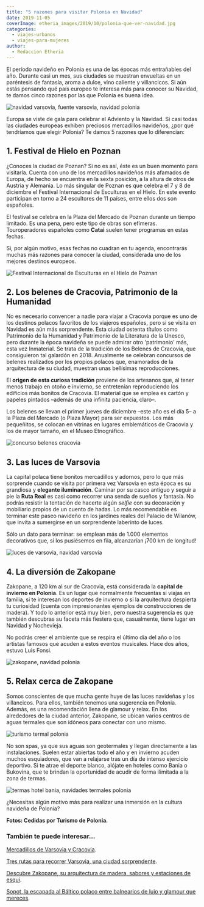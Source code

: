 ```yaml
---
title: "5 razones para visitar Polonia en Navidad"
date: 2019-11-05
coverImage: etheria_images/2019/10/polonia-que-ver-navidad.jpg
categories: 
  - viajes-urbanos
  - viajes-para-mujeres
author: 
  - Redaccion Etheria
---
```


El período navideño en Polonia es una de las épocas más entrañables del año. Durante 
casi un mes, sus ciudades se muestran envueltas en un paréntesis de fantasía, aroma a 
dulce, vino caliente y villancicos. Si aún estás pensando qué país europeo te interesa 
más para conocer su Navidad, te damos cinco razones por las que Polonia es buena idea. 

![navidad varsovia, fuente varsovia, navidad polonia](etheria_images/2019/10/polonia-luces-fuente-navidad-varsovia-900x600.jpg "Iluminación navideña de Varsovia.")

Europa se viste de gala para celebrar el Adviento y la Navidad. Si casi todas las 
ciudades europeas exhiben preciosos mercadillos navideños, ¿por qué tendríamos que 
elegir Polonia? Te damos 5 razones que lo diferencian: 

## 1\. Festival de Hielo en Poznan

¿Conoces la ciudad de Poznan? Si no es así, éste es un buen momento para visitarla. 
Cuenta con uno de los mercadillos navideños más afamados de Europa, de hecho se 
encuentra en la sexta posición, a la altura de otros de Austria y Alemania. Lo más 
singular de Poznan es que celebra el 7 y 8 de diciembre el Festival Internacional de 
Esculturas en el Hielo. En este evento participan en torno a 24 escultores de 11 países, 
entre ellos dos son españoles. 

El festival se celebra en la Plaza del Mercado de Poznan durante un tiempo limitado. Es 
una pena, pero este tipo de obras son efímeras. Touroperadores españoles como **Catai** 
suelen tener programas en estas fechas. 

Si, por algún motivo, esas fechas no cuadran en tu agenda, encontrarás muchas más 
razones para conocer la ciudad, considerada uno de los mejores destinos europeos. 

![Festival Internacional de Esculturas en el Hielo de Poznan](etheria_images/2019/10/polonia-festival-figuras-hielo-poznan.jpg "Festival Internacional de Esculturas en el Hielo de Poznan.")

## 2\. Los belenes de Cracovia, Patrimonio de la Humanidad

No es necesario convencer a nadie para viajar a Cracovia porque es uno de los destinos 
polacos favoritos de los viajeros españoles, pero si se visita en Navidad es aún más 
sorprendente. Esta ciudad ostenta títulos como Patrimonio de la Humanidad y Patrimonio 
de la Literatura de la Unesco, pero durante la época navideña se puede admirar otro 
'patrimonio' más, esta vez Inmaterial. Se trata de la tradición de los Belenes de 
Cracovia, que consiguieron tal galardón en 2018. Anualmente se celebran concursos de 
belenes realizados por los propios polacos que, enamorados de la arquitectura de su 
ciudad, muestran unas bellísimas reproducciones. 

El **origen de esta curiosa tradición** proviene de los artesanos que, al tener menos 
trabajo en otoño e invierno, se entretenían reproduciendo los edificios más bonitos de 
Cracovia. El material que se emplea es cartón y papeles pintados –además de una infinita 
paciencia, claro–. 

Los belenes se llevan el primer jueves de diciembre –este año es el día 5– a la Plaza 
del Mercado (o Plaza Mayor) para ser expuestos. Los más pequeñitos, se colocan en 
vitrinas en lugares emblemáticos de Cracovia y los de mayor tamaño, en el Museo 
Etnográfico. 

![concurso belenes cracovia](etheria_images/2019/10/concurso-belenes-unesco-cracovia-900x619.jpg "Concurso de belenes de Cracovia. © M.M.")

## 3\. Las luces de Varsovia

La capital polaca tiene bonitos mercadillos y adornos, pero lo que más sorprende cuando 
se visita por primera vez Varsovia en esta época es su grandiosa y **elegante 
iluminación**. Caminar por su casco antiguo y seguir a pie la **Ruta Real** es casi como 
recorrer una senda de sueños y fantasía. No podrás resistir la tentación de hacerte 
algún _selfie_ con su decoración y mobiliario propios de un cuento de hadas. Lo más 
recomendable es terminar este paseo navideño en los jardines reales del Palacio de 
Wilanów, que invita a sumergirse en un sorprendente laberinto de luces. 

Sólo un dato para terminar: se emplean más de 1.000 elementos decorativos que, si los 
pusiésemos en fila, alcanzarían ¡700 km de longitud! 

![luces de varsovia, navidad varsovia](etheria_images/2019/10/polonia-navidad-mercadillos-luces-900x587.jpg "Preciosa iluminación de Varsovia.")

## 4\. La diversión de Zakopane

Zakopane, a 120 km al sur de Cracovia, está considerada la **capital de invierno en 
Polonia**. Es un lugar que normalmente frecuentas si viajas en familia, si te interesan 
los deportes de invierno o si la arquitectura despierta tu curiosidad (cuenta con 
impresionantes ejemplos de construcciones de madera). Y todo lo anterior está muy bien, 
pero nuestra sugerencia es que también descubras su faceta más fiestera que, 
casualmente, tiene lugar en Navidad y Nochevieja. 

No podrás creer el ambiente que se respira el último día del año o los artistas famosos 
que acuden a estos eventos musicales. Hace dos años, estuvo Luis Fonsi. 

![zakopane, navidad polonia](etheria_images/2019/10/polonia-navidad-zakopane-mercadillo-900x600.jpg "Idílica postal navideña en Zakopane.")

## 5\. Relax cerca de Zakopane

Somos conscientes de que mucha gente huye de las luces navideñas y los villancicos. Para 
ellos, también tenemos una sugerencia en Polonia. Además, es una recomendación llena de 
glamour y relax. En los alrededores de la ciudad anterior, Zakopane, se ubican varios 
centros de aguas termales que son idóneos para conectar con uno mismo. 

![turismo termal polonia](etheria_images/2019/10/polonia-termas-bania-900x577.jpg "Terma del hotel Bania. © Szymon-Polansk/ hotel Bania")

No son spas, ya que sus aguas son geotermales y llegan directamente a las instalaciones. 
Suelen estar abiertas todo el año y en invierno acuden muchos esquiadores, que van a 
relajarse tras un día de intenso ejercicio deportivo. Si te atrae el deporte blanco, 
alójate en hoteles como Bania o Bukovina, que te brindan la oportunidad de acudir de 
forma ilimitada a la zona de termas. 

![termas hotel bania, navidades termales polonia](etheria_images/2019/10/polonia-hotel-bania-termas-900x600.jpg "Terma del hotel Bania. © Szymon-Polansk/ hotel Bania")

¿Necesitas algún motivo más para realizar una inmersión en la cultura navideña de 
Polonia? 

**Fotos: Cedidas por Turismo de Polonia.** 

### También te puede interesar...

[Mercadillos de Varsovia y 
Cracovia](https://etheriamagazine.com/2019/10/30/mercadillos-navidad-varsovia-cracovia-polonia/). 

[Tres rutas para recorrer Varsovia, una ciudad 
sorprendente](https://etheriamagazine.com/2021/03/05/que-ver-en-varsovia-en-tres-rutas-originales/). 

[Descubre Zakopane, su arquitectura de madera, sabores y estaciones de 
esquí](https://etheriamagazine.com/2021/01/27/que-ver-en-zakopane-viaje-original-polonia/). 

[Sopot, la escapada al Báltico polaco entre balnearios de lujo y glamour que 
mereces](https://etheriamagazine.com/2020/12/25/descubre-por-que-viajar-a-sopot-glamour-y-balnearios-en-polonia/).
